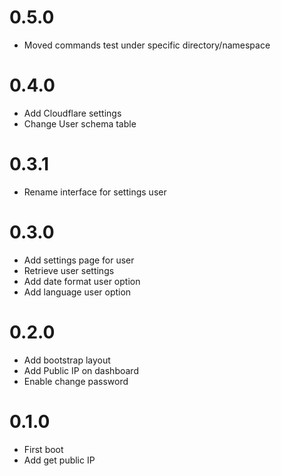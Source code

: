 # 0.5.0
+ Moved commands test under specific directory/namespace

# 0.4.0
+ Add Cloudflare settings
+ Change User schema table

# 0.3.1
+ Rename interface for settings user

# 0.3.0
+ Add settings page for user
+ Retrieve user settings
+ Add date format user option
+ Add language user option

# 0.2.0
+ Add bootstrap layout
+ Add Public IP on dashboard
+ Enable change password

# 0.1.0
+ First boot
+ Add get public IP